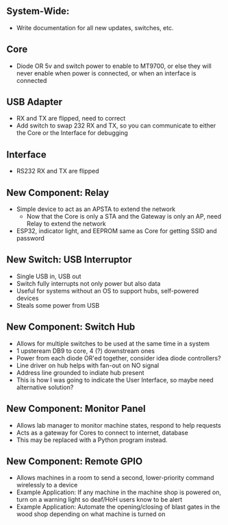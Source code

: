 ## System-Wide:

* Write documentation for all new updates, switches, etc.

## Core
* Diode OR 5v and switch power to enable to MT9700, or else they will never enable when power is connected, or when an interface is connected

## USB Adapter
* RX and TX are flipped, need to correct
* Add switch to swap 232 RX and TX, so you can communicate to either the Core or the Interface for debugging

## Interface
* RS232 RX and TX are flipped

## New Component: Relay
* Simple device to act as an APSTA to extend the network
  * Now that the Core is only a STA and the Gateway is only an AP, need Relay to extend the network
* ESP32, indicator light, and EEPROM same as Core for getting SSID and password

## New Switch: USB Interruptor
* Single USB in, USB out
* Switch fully interrupts not only power but also data
* Useful for systems without an OS to support hubs, self-powered devices
* Steals some power from USB

## New Component: Switch Hub
* Allows for multiple switches to be used at the same time in a system
* 1 upsteream DB9 to core, 4 (?) downstream ones
* Power from each diode OR'ed together, consider idea diode controllers?
* Line driver on hub helps with fan-out on NO signal
* Address line grounded to indiate hub present
 * This is how I was going to indicate the User Interface, so maybe need alternative solution? 

## New Component: Monitor Panel
* Allows lab manager to monitor machine states, respond to help requests
* Acts as a gateway for Cores to connect to internet, database
* This may be replaced with a Python program instead. 

## New Component: Remote GPIO
* Allows machines in a room to send a second, lower-priority command wirelessly to a device
* Example Application: If any machine in the machine shop is powered on, turn on a warning light so deaf/HoH users know to be alert
* Example Application: Automate the opening/closing of blast gates in the wood shop depending on what machine is turned on
